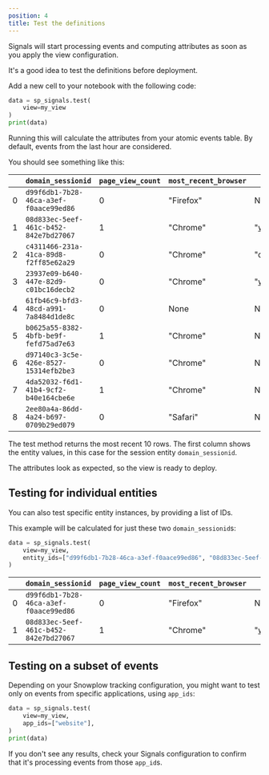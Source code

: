 ```yaml
---
position: 4
title: Test the definitions
---
```


Signals will start processing events and computing attributes as soon as you apply the view configuration.

It's a good idea to test the definitions before deployment.

Add a new cell to your notebook with the following code:

```python
data = sp_signals.test(
    view=my_view
)
print(data)
```

Running this will calculate the attributes from your atomic events table. By default, events from the last hour are considered.

You should see something like this:

|     | `domain_sessionid`                     | `page_view_count` | `most_recent_browser` | `first_referrer` |
| --- | -------------------------------------- | ----------------- | --------------------- | ---------------- |
| 0   | `d99f6db1-7b28-46ca-a3ef-f0aace99ed86` | 0                 | "Firefox"             | None             |
| 1   | `08d833ec-5eef-461c-b452-842e7bd27067` | 1                 | "Chrome"              | "www.google.com" |
| 2   | `c4311466-231a-41ca-89d8-f2ff85e62a29` | 0                 | "Chrome"              | "duckduckgo.com" |
| 3   | `23937e09-b640-447e-82d9-c01bc16decb2` | 0                 | "Chrome"              | "www.google.com" |
| 4   | `61fb46c9-bfd3-48cd-a991-7a8484d1de8c` | 0                 | None                  | None             |
| 5   | `b0625a55-8382-4bfb-be9f-fefd75ad7e63` | 1                 | "Chrome"              | None             |
| 6   | `d97140c3-3c5e-426e-8527-15314efb2be3` | 0                 | "Chrome"              | None             |
| 7   | `4da52032-f6d1-41b4-9cf2-b40e164cbe6e` | 1                 | "Chrome"              | None             |
| 8   | `2ee80a4a-86dd-4a24-b697-0709b29ed079` | 0                 | "Safari"              | None             |

The test method returns the most recent 10 rows. The first column shows the entity values, in this case for the session entity `domain_sessionid`.

The attributes look as expected, so the view is ready to deploy.

## Testing for individual entities

You can also test specific entity instances, by providing a list of IDs.

This example will be calculated for just these two `domain_sessionid`s:

```python
data = sp_signals.test(
    view=my_view,
    entity_ids=["d99f6db1-7b28-46ca-a3ef-f0aace99ed86", "08d833ec-5eef-461c-b452-842e7bd27067"]
)
```

|     | `domain_sessionid`                     | `page_view_count` | `most_recent_browser` | `first_referrer` |
| --- | -------------------------------------- | ----------------- | --------------------- | ---------------- |
| 0   | `d99f6db1-7b28-46ca-a3ef-f0aace99ed86` | 0                 | "Firefox"             | None             |
| 1   | `08d833ec-5eef-461c-b452-842e7bd27067` | 1                 | "Chrome"              | "www.google.com" |

## Testing on a subset of events

Depending on your Snowplow tracking configuration, you might want to test only on events from specific applications, using `app_ids`:

```python
data = sp_signals.test(
    view=my_view,
    app_ids=["website"],
)
print(data)
```

If you don't see any results, check your Signals configuration to confirm that it's processing events from those `app_id`s.
